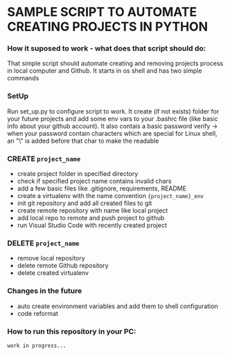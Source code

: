# SAMPLE SCRIPT TO AUTOMATE CREATING PROJECTS IN PYTHON

### How it suposed to work - what does that script should do:
That simple script should automate creating and removing projects process in local computer and Github. It starts in os shell and has two simple commands

### SetUp
Run set_up.py to configure script to work. It create (if not exists) folder for your future projects and add some env vars to your .bashrc file (like basic info about your github account). It also contais a basic password verify -> when your password contain characters which are special for Linux shell, an "\\" is added before that char to make the readable

### CREATE `project_name`

- create project folder in specified directory 
- check if specified project name contains invalid chars
- add a few basic files like .gitignore, requirements, README
- create a virtualenv with the name convention `{project_name}_env`
- init git repository and add all created files to git
- create remote repository with name like local project
- add local repo to remote and push project to github
- run Visual Studio Code with recently created project

### DELETE `project_name`

- remove local repository
- delete remote Github repository
- delete created virtualenv

### Changes in the future

- auto create environment variables and add them to shell configuration
- code reformat

### How to run this repository in your PC:
 ```work in progress...```